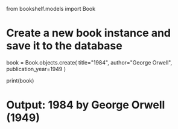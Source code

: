 from bookshelf.models import Book

# Create a new book instance and save it to the database
book = Book.objects.create(
    title="1984",
    author="George Orwell",
    publication_year=1949
)

print(book)
# Output: 1984 by George Orwell (1949)
